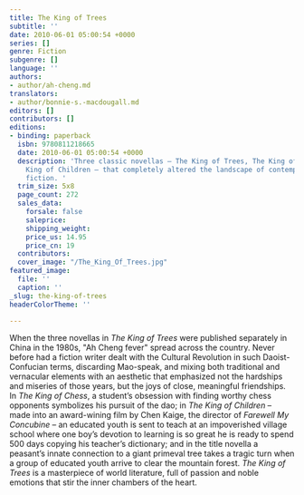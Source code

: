 ```yaml
---
title: The King of Trees
subtitle: ''
date: 2010-06-01 05:00:54 +0000
series: []
genre: Fiction
subgenre: []
language: ''
authors:
- author/ah-cheng.md
translators:
- author/bonnie-s.-macdougall.md
editors: []
contributors: []
editions:
- binding: paperback
  isbn: 9780811218665
  date: 2010-06-01 05:00:54 +0000
  description: 'Three classic novellas – The King of Trees, The King of Chess, The
    King of Children – that completely altered the landscape of contemporary Chinese
    fiction. '
  trim_size: 5x8
  page_count: 272
  sales_data:
    forsale: false
    saleprice: 
    shipping_weight: 
    price_us: 14.95
    price_cn: 19
  contributors: 
  cover_image: "/The_King_Of_Trees.jpg"
featured_image:
  file: ''
  caption: ''
_slug: the-king-of-trees
headerColorTheme: ''

---
```

When the three novellas in _The King of Trees_ were published separately in China in the 1980s, "Ah Cheng fever" spread across the country. Never before had a fiction writer dealt with the Cultural Revolution in such Daoist-Confucian terms, discarding Mao-speak, and mixing both traditional and vernacular elements with an aesthetic that emphasized not the hardships and miseries of those years, but the joys of close, meaningful friendships. In _The King of Chess_, a student’s obsession with finding worthy chess opponents symbolizes his pursuit of the dao; in _The King of Children_ – made into an award-wining film by Chen Kaige, the director of _Farewell My Concubine_ – an educated youth is sent to teach at an impoverished village school where one boy’s devotion to learning is so great he is ready to spend 500 days copying his teacher’s dictionary; and in the title novella a peasant’s innate connection to a giant primeval tree takes a tragic turn when a group of educated youth arrive to clear the mountain forest. _The King of Trees_ is a masterpiece of world literature, full of passion and noble emotions that stir the inner chambers of the heart. 